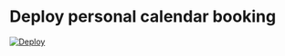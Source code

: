 # Deploy personal calendar booking



[![Deploy](https://storage.googleapis.com/synpse-misc/deploytosynpse.png)](http://localhost:8080/deploy?fileUrl=https://raw.githubusercontent.com/synpse-hq/synpse/main/samples/calendso/calendso-synpse-caddy.yaml)
